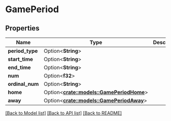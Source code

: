 # GamePeriod

## Properties

Name | Type | Description | Notes
------------ | ------------- | ------------- | -------------
**period_type** | Option<**String**> |  | [optional]
**start_time** | Option<**String**> |  | [optional]
**end_time** | Option<**String**> |  | [optional]
**num** | Option<**f32**> |  | [optional]
**ordinal_num** | Option<**String**> |  | [optional]
**home** | Option<[**crate::models::GamePeriodHome**](GamePeriod_home.md)> |  | [optional]
**away** | Option<[**crate::models::GamePeriodAway**](GamePeriod_away.md)> |  | [optional]

[[Back to Model list]](../README.md#documentation-for-models) [[Back to API list]](../README.md#documentation-for-api-endpoints) [[Back to README]](../README.md)


